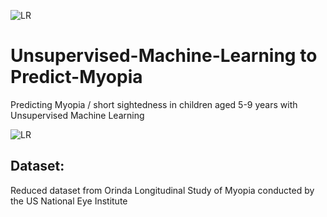 ![LR](https://github.com/fbrowther/Unsupervised-Machine-Learning---Predicting-Myopia/blob/main/Images/d076583b-ecf3-478c-b97e-adcd080985da.jpeg)


# Unsupervised-Machine-Learning to Predict-Myopia
Predicting Myopia / short sightedness in children aged 5-9 years with Unsupervised Machine Learning 


![LR](https://github.com/fbrowther/Supervised_ML_Models-Predicting_Credit_Risk/blob/main/Screenshots/new_LR.png)
## Dataset: 
Reduced dataset from Orinda Longitudinal Study of Myopia conducted by the US National Eye Institute
